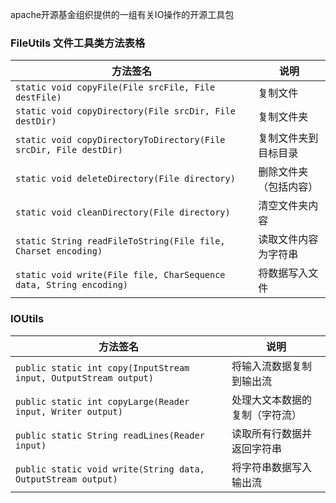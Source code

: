 apache开源基金组织提供的一组有关IO操作的开源工具包
### FileUtils 文件工具类方法表格

| 方法签名                                                               | 说明          |
| ------------------------------------------------------------------ | ----------- |
| `static void copyFile(File srcFile, File destFile)`                | 复制文件        |
| `static void copyDirectory(File srcDir, File destDir)`             | 复制文件夹       |
| `static void copyDirectoryToDirectory(File srcDir, File destDir)`  | 复制文件夹到目标目录  |
| `static void deleteDirectory(File directory)`                      | 删除文件夹（包括内容） |
| `static void cleanDirectory(File directory)`                       | 清空文件夹内容     |
| `static String readFileToString(File file, Charset encoding)`      | 读取文件内容为字符串  |
| `static void write(File file, CharSequence data, String encoding)` | 将数据写入文件     |
### IOUtils

| 方法签名                                                             | 说明              |
| ---------------------------------------------------------------- | --------------- |
| `public static int copy(InputStream input, OutputStream output)` | 将输入流数据复制到输出流    |
| `public static int copyLarge(Reader input, Writer output)`       | 处理大文本数据的复制（字符流） |
| `public static String readLines(Reader input)`                   | 读取所有行数据并返回字符串   |
| `public static void write(String data, OutputStream output)`     | 将字符串数据写入输出流     |